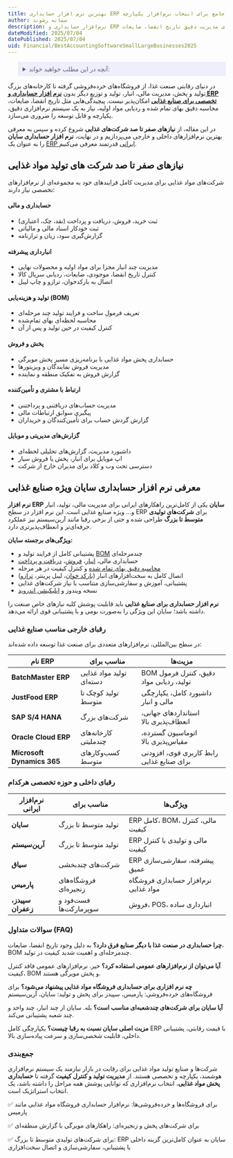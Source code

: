 ```yaml
---
title: بهترین نرم افزار حسابداری ERP برای شرکت ها و صنایع تولید مواد غذایی | راهنمای جامع برای انتخاب نرم‌افزار یکپارچه
author: سمانه رشوند
description: نرم‌افزار حسابداری و ERP برای صنایع غذایی راهکاری تخصصی برای مدیریت دقیق تاریخ انقضا، ضایعات، BOM چندمرحله‌ای، کنترل کیفیت، تولید و پخش است. در این مقاله، بهترین نرم‌افزارهای داخلی و خارجی مناسب شرکت‌های غذایی را معرفی می‌کنیم؛ از برندهای جهانی تا راهکارهای ایرانی مانند سایان که برای تولیدکنندگان مواد غذایی طراحی شده‌اند.
dateModified: 2025/07/04
datePublished: 2025/07/04
uid: Financial/BestAccountingSoftwareSmallLargeBusinesses2025
---
```


<blockquote style="background-color:#eeeefc; padding:0.5rem">
<details>
  <summary>آنچه در این مطلب خواهید خواند:</summary>
  <ul>
    <li>نیازهای نرم‌افزاری صنایع غذایی</li>
    <ul>
      <li>حسابداری و مالی تخصصی برای صنعت غذا</li>
      <li>انبارداری با کنترل تاریخ انقضا و ضایعات</li>
      <li>تولید و BOM چندمرحله‌ای</li>
      <li>پخش مویرگی و فروش منطقه‌ای</li>
    </ul>
    <li>معرفی نرم افزار حسابداری سایان ویژه صنایع غذایی</li>
    <ul>
      <li>ویژگی‌ها و مزایای کلیدی سایان</li>
      <li>مقایسه با رقبا (داخلی و خارجی)</li>
    </ul>
    <li>نرم‌افزارهای مطرح جهانی برای صنعت غذا</li>
    <li>رقبای داخلی سایان در صنعت غذایی ایران</li>
    <li>پرسش‌های متداول درباره نرم‌افزار حسابداری صنایع غذایی</li>
    <li>جمع‌بندی</li>
  </ul>
</details>
</blockquote>

در دنیای رقابتی صنعت غذا، از فروشگاه‌های خرده‌فروشی گرفته تا کارخانه‌های بزرگ تولید و پخش، مدیریت مالی، انبار، تولید و توزیع دیگر بدون **<a href="https://www.hooshkar.com/Software/Sayan/Module/Accounting" target="_blank">نرم افزار حسابداری و ERP تخصصی برای صنایع غذایی</a>** امکان‌پذیر نیست. پیچیدگی‌هایی مثل تاریخ انقضا، ضایعات، محاسبه دقیق بهای تمام شده و ردیابی مواد اولیه، نیاز به یک سیستم نرم‌افزاری دقیق، یکپارچه و قابل توسعه را ضروری می‌سازد. 

در این مقاله، از **نیازهای صفر تا صد شرکت‌های غذایی** شروع کرده و سپس به معرفی بهترین نرم‌افزارهای داخلی و خارجی می‌پردازیم و در نهایت، **نرم افزار حسابداری سایان** را به عنوان یک <a href="https://www.hooshkar.com/Software/Fennec" target="_blank">ERP ایرانی</a> قدرتمند معرفی می‌کنیم.

## نیازهای صفر تا صد شرکت های تولید مواد غذایی

شرکت‌های مواد غذایی برای مدیریت کامل فرایندهای خود به مجموعه‌ای از نرم‌افزارهای تخصصی نیاز دارند:

#### حسابداری و مالی

* ثبت خرید، فروش، دریافت و پرداخت (نقد، چک، اعتباری)
* ثبت خودکار اسناد مالی و مالیاتی
* گزارش‌گیری سود، زیان و ترازنامه

#### انبارداری پیشرفته

* مدیریت چند انبار مجزا برای مواد اولیه و محصولات نهایی
* کنترل تاریخ انقضا، موجودی، ضایعات، ردیابی سریال کالا
* اتصال به بارکدخوان، ترازو و چاپ لیبل

#### تولید و هزینه‌یابی (BOM)

* تعریف فرمول ساخت و فرایند تولید چند مرحله‌ای
* محاسبه لحظه‌ای بهای تمام‌شده
* کنترل کیفیت در حین تولید و پس از آن

#### پخش و فروش

* حسابداری پخش مواد غذایی با برنامه‌ریزی مسیر پخش مویرگی
* مدیریت فروش نمایندگان و ویزیتورها
* گزارش فروش به تفکیک منطقه و نماینده

#### ارتباط با مشتری و تأمین‌کننده

* مدیریت حساب‌های دریافتنی و پرداختنی
* پیگیری سوابق ارتباطات مالی
* گزارش گردش حساب برای تأمین‌کنندگان و خریداران

#### گزارش‌های مدیریتی و موبایل

* داشبورد مدیریت، گزارش‌های تحلیلی لحظه‌ای
* اپ موبایل برای انبار، پخش یا فروش سیار
* دسترسی تحت وب و کلاد برای مدیران خارج از شرکت

## معرفی نرم افزار حسابداری سایان ویژه صنایع غذایی

**نرم افزار ERP سایان** یکی از کامل‌ترین راهکارهای ایرانی برای مدیریت مالی، تولید، انبار و... ویژه صنایع غذایی است. این نرم افزار در سطح ERP برای **شرکت‌های تولیدی متوسط تا بزرگ** طراحی شده و حتی از برخی رقبا مانند آرین‌سیستم نیز عملکرد حرفه‌ای‌تر و انعطاف‌پذیرتری دارد.

**ویژگی‌های برجسته سایان:**

* پشتیبانی کامل از فرایند تولید و <a href="https://www.hooshkar.com/Wiki/Production/BOM" target="_blank">BOM</a> چندمرحله‌ای
* حسابداری مالی، <a href="https://www.hooshkar.com/Software/Sayan/Module/InventoryAccounting" target="_blank">انبار</a>، <a href="https://www.hooshkar.com/Software/Sayan/Module/PurchaseAndSale" target="_blank">فروش</a>، <a href="https://www.hooshkar.com/Software/Sayan/Module/Treasury" target="_blank">دریافت و پرداخت</a>
* <a href="https://www.hooshkar.com/Software/Fennec/Module/Costing" target="_blank">محاسبه دقیق بهای تمام شده</a> و کنترل کیفیت در هر مرحله
* اتصال کامل به سخت‌افزارهای انبار (<a href="https://www.hooshkar.com/Software/Sayan/Module/BarcodeReader" target="_blank">بارکد خوان</a>، لیبل پرینتر، <a href="https://www.hooshkar.com/Software/Sayan/Module/IndustrialScale" target="_blank">ترازو</a>)
* پشتیبانی، آموزش و سفارشی‌سازی متناسب با نیاز شرکت‌های غذایی
* نسخه ویندوز و <a href="https://www.hooshkar.com/Software/Sayan/Module/Application" target="_blank">اپلیکیشن اندروید</a>

**نرم افزار حسابداری برای صنایع غذایی** باید قابلیت پوشش کلیه نیازهای خاص صنعت را داشته باشد؛ سایان این ویژگی را به‌صورت بومی و با پشتیبانی قوی ارائه می‌دهد.

### رقبای خارجی مناسب صنایع غذایی

در سطح بین‌المللی، نرم‌افزارهای متعددی برای صنعت غذا توسعه داده شده‌اند:

| نام ERP                    | مناسب برای               | مزیت‌ها                                   |
| -------------------------- | ------------------------ | ----------------------------------------- |
| **BatchMaster ERP**        | تولید مواد غذایی دسته‌ای | BOM دقیق، کنترل فرمول تولید، ردیابی مواد  |
| **JustFood ERP**           | تولید کوچک تا متوسط      | داشبورد کامل، یکپارچگی مالی و انبار       |
| **SAP S/4 HANA**           | شرکت‌های بزرگ            | استانداردهای جهانی، انعطاف‌پذیری بالا     |
| **Oracle Cloud ERP**       | کارخانه‌های چندملیتی     | اتوماسیون گسترده، مقیاس‌پذیری بالا        |
| **Microsoft Dynamics 365** | کسب‌وکارهای متوسط        | رابط کاربری قوی، افزودنی برای صنایع غذایی |

### رقبای داخلی و حوزه تخصصی هرکدام

| نرم‌افزار ایرانی  | مناسب برای             | ویژگی‌ها                                            |
| ----------------- | ---------------------- | --------------------------------------------------- |
| **سایان**         | تولید متوسط تا بزرگ    | ERP کامل، BOM، مالی، کنترل کیفیت |
| **آرین‌سیستم**    | تولید متوسط تا بزرگ    | ERP مالی و تولیدی با کنترل کیفیت                    |
| **سیاق**          | شرکت‌های چندبخشی       | ERP پیشرفته، سفارشی‌سازی عمیق                       |
| **پارمیس**        | فروشگاه‌های زنجیره‌ای  | نرم‌افزار حسابداری فروشگاه مواد غذایی               |
| **سپیدز، زعفران** | فست‌فود و سوپرمارکت‌ها | فروش، POS، انبارداری ساده                           |

### سوالات متداول (FAQ)

**چرا حسابداری در صنعت غذا با دیگر صنایع فرق دارد؟**
به دلیل وجود تاریخ انقضا، ضایعات، BOM چندمرحله‌ای و اهمیت شدید کیفیت در تولید.

**آیا می‌توان از نرم‌افزارهای عمومی استفاده کرد؟**
خیر. نرم‌افزارهای عمومی فاقد کنترل کیفیت، BOM و پخش مویرگی هستند.

**چه نرم افزاری برای حسابداری فروشگاه مواد غذایی پیشنهاد می‌شود؟**
برای فروشگاه‌های خرده‌فروشی: پارمیس، سپیدز
برای پخش و تولید: سایان، آرین‌سیستم

**آیا سایان برای شرکت‌های چندشعبه‌ای مناسب است؟**
بله. سایان از چند انبار، چند واحد و چند شعبه پشتیبانی می‌کند.

**مزیت اصلی سایان نسبت به رقبا چیست؟**
یکپارچگی کامل ERP با قیمت رقابتی، پشتیبانی داخلی، قابلیت شخصی‌سازی و سرعت پیاده‌سازی بالا.

### جمع‌بندی

شرکت‌ها و صنایع تولید مواد غذایی برای رقابت در بازار نیازمند یک سیستم نرم‌افزاری هوشمند، یکپارچه و تخصصی هستند. از **مدیریت تولید و کنترل کیفیت** گرفته تا **حسابداری پخش مواد غذایی**، انتخاب نرم‌افزاری که توانایی پوشش همه مراحل را داشته باشد، یک انتخاب استراتژیک است.

✅ برای فروشگاه‌ها و خرده‌فروشی‌ها: نرم‌افزار حسابداری فروشگاه مواد غذایی مانند پارمیس

✅ برای شرکت‌های پخش و زنجیره‌ای: راهکارهای مویرگی با گزارش منطقه‌ای

✅ برای شرکت‌های تولیدی متوسط تا بزرگ: ERP سایان به عنوان کامل‌ترین گزینه داخلی با پشتیبانی، سفارشی‌سازی و اتصال سخت‌افزاری